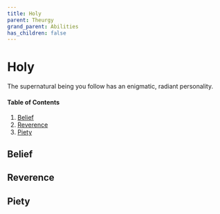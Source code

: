 ```yaml
---
title: Holy
parent: Theurgy
grand_parent: Abilities
has_children: false
---
```


# Holy

The supernatural being you follow has an enigmatic, radiant personality.

#### Table of Contents
1. [Belief](#belief)
2. [Reverence](#reverence)
3. [Piety](#piety)

## Belief

## Reverence

## Piety
